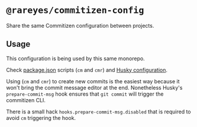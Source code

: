 # `@rareyes/commitizen-config`

Share the same Commitizen configuration between projects.

## Usage

This configuration is being used by this same monorepo.

Check [package.json](https://github.com/rareyesdev/toolbox/blob/master/package.json) scripts (`cm` and `cmr`) and [Husky configuration](https://github.com/rareyesdev/toolbox/blob/master/.huskyrc.js).

Using (`cm` and `cmr`) to create new commits is the easiest way because it won't bring the commit message editor at the end. Nonetheless Husky's `prepare-commit-msg` hook ensures that `git commit` will trigger the commitizen CLI.

There is a small hack `hooks.prepare-commit-msg.disabled` that is required to avoid `cm` triggering the hook.
